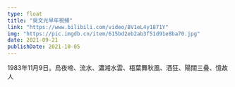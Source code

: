 ```yaml
---
type: float
title: "吳文光早年視頻"
link: "https://www.bilibili.com/video/BV1eL4y1871Y"
img: "https://pic.imgdb.cn/item/615bd2eb2ab3f51d91e8ba70.jpg"
date: 2021-09-21
publishDate: 2021-10-05
---
```


1983年11月9日。烏夜啼、流水、瀟湘水雲、梧葉舞秋風、酒狂、陽關三叠、憶故人